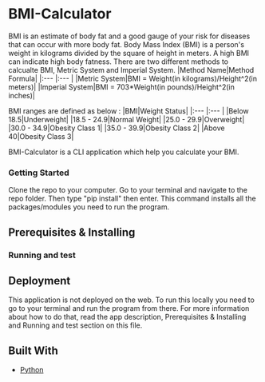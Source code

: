 # BMI-Calculator

BMI is an estimate of body fat and a good gauge of your risk for diseases that can occur with more body fat.
Body Mass Index (BMI) is a person's weight in kilograms divided by the square of height in meters. A high BMI can indicate high body fatness. There are two different methods to calcualte BMI, Metric System and Imperial System.
|Method Name|Method Formula|
|:--- |:--- |
|Metric System|BMI = Weight(in kilograms)/Height^2(in meters)|
|Imperial System|BMI = 703*Weight(in pounds)/Height^2(in inches)|

BMI ranges are defined as below :
|BMI|Weight Status|
|:--- |:--- |
|Below 18.5|Underweight|
|18.5 - 24.9|Normal Weight|
|25.0 - 29.9|Overweight|
|30.0 - 34.9|Obesity Class 1|
|35.0 - 39.9|Obesity Class 2|
|Above 40|Obesity Class 3|

BMI-Calculator is a CLI application which help you calculate your BMI.

### Getting Started 

Clone the repo to your computer. Go to your terminal and navigate to the repo folder. Then type "pip install" then enter. This command installs all the packages/modules you need to run the program.

## Prerequisites & Installing



 
### Running and test



## Deployment

This application is not deployed on the web. To run this locally you need to go to your terminal and run the program from there. For more information about how to do that, read the app description, Prerequisites & Installing and Running and test section on this file. 

## Built With

* [Python](https://python.org)
